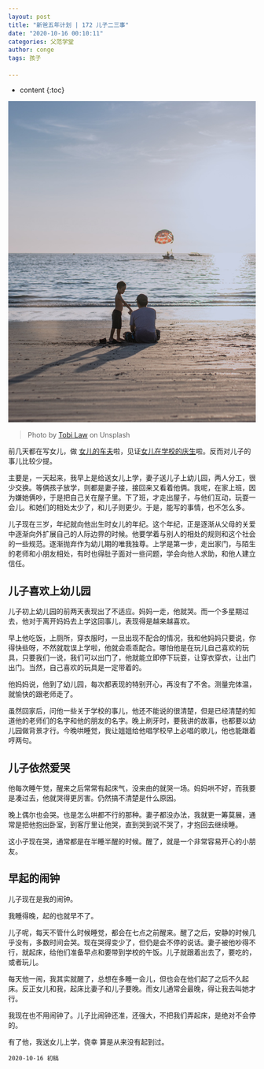 ```yaml
---
layout: post
title: "新爸五年计划 | 172 儿子二三事"
date: "2020-10-16 00:10:11"
categories: 父范学堂
author: conge
tags: 孩子

---
```

* content
{:toc}

 ![father-son](/assets/images/父范学堂/father_son.jpg)
 > Photo by [Tobi Law](https://unsplash.com/@waiheng_tobi) on Unsplash

前几天都在写女儿，做 [女儿的车夫](https://conge.github.io/2020/10/04/push-daughter-to-school/)啦，见证[女儿在学校的庆生](https://conge.github.io/2020/10/09/daughter-birthday-celebration-in-school/)啦。反而对儿子的事儿比较少提。

主要是，一天起来，我早上是给送女儿上学，妻子送儿子上幼儿园，两人分工，很少交换。等俩孩子放学，则都是妻子接，接回来又看着他俩。我呢，在家上班，因为嫌她俩吵，于是把自己关在屋子里。下了班，才走出屋子，与他们互动，玩耍一会儿。和她们的相处太少了，和儿子则更少。于是，能写的事情，也不怎么多。




儿子现在三岁，年纪就向他出生时女儿的年纪。这个年纪，正是逐渐从父母的关爱中逐渐向外扩展自己的人际边界的时候。他要学着与别人的相处的规则和这个社会的一些规范。逐渐抛弃作为幼儿期的唯我独尊。上学是第一步，走出家门，与陌生的老师和小朋友相处，有时也得肚子面对一些问题，学会向他人求助，和他人建立信任。

## 儿子喜欢上幼儿园

儿子初上幼儿园的前两天表现出了不适应。妈妈一走，他就哭。而一个多星期过去，他对于离开妈妈去上学这回事儿，表现得是越来越喜欢。

早上他吃饭，上厕所，穿衣服时，一旦出现不配合的情况，我和他妈妈只要说，你得快些呀，不然就耽误上学啦，他就会乖乖配合。哪怕他是在玩儿自己喜欢的玩具，只要我们一说，我们可以出门了，他就能立即停下玩耍，让穿衣穿衣，让出门出门。当然，自己喜欢的玩具是一定带着的。

他妈妈说，他到了幼儿园，每次都表现的特别开心，再没有了不舍。测量完体温，就愉快的跟老师走了。

虽然回家后，问他一些关于学校的事儿，他还不能说的很清楚，但是已经清楚的知道他的老师们的名字和他的朋友的名字。晚上刷牙时，要我讲的故事，也都要以幼儿园做背景才行。今晚哄睡觉，我让姐姐给他唱学校早上必唱的歌儿，他也能跟着哼两句。

## 儿子依然爱哭

他每次睡午觉，醒来之后常常有起床气，没来由的就哭一场。妈妈哄不好，而我要是凑过去，他就哭得更厉害。仍然搞不清楚是什么原因。

晚上偶尔也会哭。也是怎么哄都不行的那种。妻子都没办法，我就更一筹莫展，通常是把他抱出卧室，到客厅里让他哭，直到哭到说不哭了，才抱回去继续睡。

这小子现在哭，通常都是在半睡半醒的时候。醒了，就是一个非常容易开心的小朋友。

## 早起的闹钟

儿子现在是我的闹钟。

我睡得晚，起的也就早不了。

儿子呢，每天不管什么时候睡觉，都会在七点之前醒来。醒了之后，安静的时候几乎没有，多数时间会哭。现在哭得变少了，但仍是会不停的说话。妻子被他吵得不行，就起床，给他们准备早点和要带到学校的午饭。儿子就跟着出去了，要吃的，或者玩儿。

每天他一闹，我其实就醒了，总想在多睡一会儿，但也会在他们起了之后不久起床。反正女儿和我，起床比妻子和儿子要晚。而女儿通常会最晚，得让我去叫她才行。

我现在也不用闹钟了。儿子比闹钟还准，还强大，不把我们弄起床，是绝对不会停的。

有了他，我送女儿上学，侥幸	算是从来没有起到过。



```
2020-10-16 初稿
```

